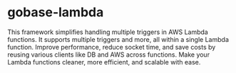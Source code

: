 # gobase-lambda
This framework simplifies handling multiple triggers in AWS Lambda functions. It supports multiple triggers and more, all within a single Lambda function. Improve performance, reduce socket time, and save costs by reusing various clients like DB and AWS across functions. Make your Lambda functions cleaner, more efficient, and scalable with ease.
